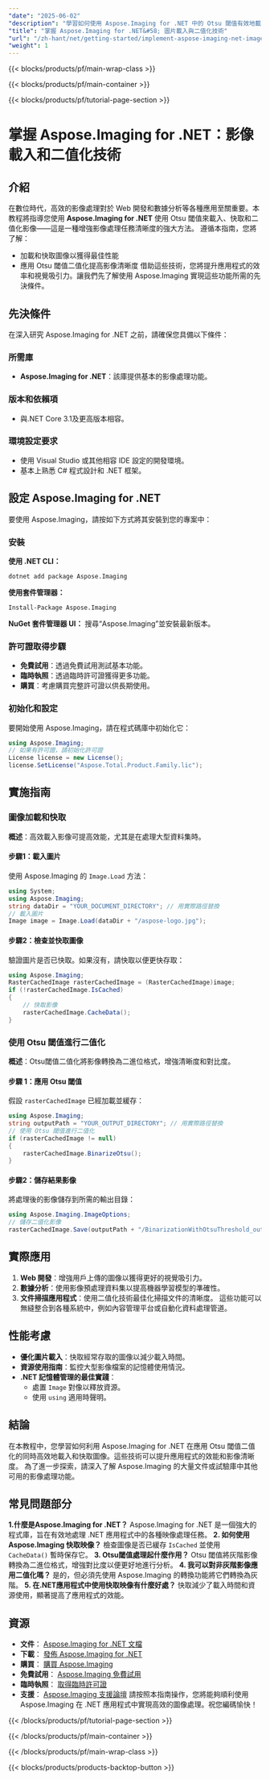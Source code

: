```yaml
---
"date": "2025-06-02"
"description": "學習如何使用 Aspose.Imaging for .NET 中的 Otsu 閾值有效地載入、快取和二值化影像。立即提升您的影像處理技能。"
"title": "掌握 Aspose.Imaging for .NET&#58; 圖片載入與二值化技術"
"url": "/zh-hant/net/getting-started/implement-aspose-imaging-net-image-processing/"
"weight": 1
---
```


{{< blocks/products/pf/main-wrap-class >}}

{{< blocks/products/pf/main-container >}}

{{< blocks/products/pf/tutorial-page-section >}}
# 掌握 Aspose.Imaging for .NET：影像載入和二值化技術
## 介紹
在數位時代，高效的影像處理對於 Web 開發和數據分析等各種應用至關重要。本教程將指導您使用 **Aspose.Imaging for .NET** 使用 Otsu 閾值來載入、快取和二值化影像——這是一種增強影像處理任務清晰度的強大方法。
遵循本指南，您將了解：
- 加載和快取圖像以獲得最佳性能
- 應用 Otsu 閾值二值化提高影像清晰度
借助這些技術，您將提升應用程式的效率和視覺吸引力。讓我們先了解使用 Aspose.Imaging 實現這些功能所需的先決條件。
## 先決條件
在深入研究 Aspose.Imaging for .NET 之前，請確保您具備以下條件：
### 所需庫
- **Aspose.Imaging for .NET**：該庫提供基本的影像處理功能。
### 版本和依賴項
- 與.NET Core 3.1及更高版本相容。
### 環境設定要求
- 使用 Visual Studio 或其他相容 IDE 設定的開發環境。
- 基本上熟悉 C# 程式設計和 .NET 框架。
## 設定 Aspose.Imaging for .NET
要使用 Aspose.Imaging，請按如下方式將其安裝到您的專案中：
### 安裝
**使用 .NET CLI：**
```
dotnet add package Aspose.Imaging
```
**使用套件管理器：**
```
Install-Package Aspose.Imaging
```
**NuGet 套件管理器 UI：**
搜尋“Aspose.Imaging”並安裝最新版本。
### 許可證取得步驟
- **免費試用**：透過免費試用測試基本功能。
- **臨時執照**：透過臨時許可證獲得更多功能。
- **購買**：考慮購買完整許可證以供長期使用。
### 初始化和設定
要開始使用 Aspose.Imaging，請在程式碼庫中初始化它：
```csharp
using Aspose.Imaging;
// 如果有許可證，請初始化許可證
License license = new License();
license.SetLicense("Aspose.Total.Product.Family.lic");
```
## 實施指南
### 圖像加載和快取
**概述**：高效載入影像可提高效能，尤其是在處理大型資料集時。
#### 步驟1：載入圖片
使用 Aspose.Imaging 的 `Image.Load` 方法：
```csharp
using System;
using Aspose.Imaging;
string dataDir = "YOUR_DOCUMENT_DIRECTORY"; // 用實際路徑替換
// 載入圖片
Image image = Image.Load(dataDir + "/aspose-logo.jpg");
```
#### 步驟2：檢查並快取圖像
驗證圖片是否已快取。如果沒有，請快取以便更快存取：
```csharp
using Aspose.Imaging;
RasterCachedImage rasterCachedImage = (RasterCachedImage)image;
if (!rasterCachedImage.IsCached)
{
    // 快取影像
    rasterCachedImage.CacheData();
}
```
### 使用 Otsu 閾值進行二值化
**概述**：Otsu閾值二值化將影像轉換為二進位格式，增強清晰度和對比度。
#### 步驟 1：應用 Otsu 閾值
假設 `rasterCachedImage` 已經加載並緩存：
```csharp
using Aspose.Imaging;
string outputPath = "YOUR_OUTPUT_DIRECTORY"; // 用實際路徑替換
// 使用 Otsu 閾值進行二值化
if (rasterCachedImage != null)
{
    rasterCachedImage.BinarizeOtsu();
}
```
#### 步驟2：儲存結果影像
將處理後的影像儲存到所需的輸出目錄：
```csharp
using Aspose.Imaging.ImageOptions;
// 儲存二值化影像
rasterCachedImage.Save(outputPath + "/BinarizationWithOtsuThreshold_out.jpg");
```
## 實際應用
1. **Web 開發**：增強用戶上傳的圖像以獲得更好的視覺吸引力。
2. **數據分析**：使用影像預處理資料集以提高機器學習模型的準確性。
3. **文件掃描應用程式**：使用二值化技術最佳化掃描文件的清晰度。
這些功能可以無縫整合到各種系統中，例如內容管理平台或自動化資料處理管道。
## 性能考慮
- **優化圖片載入**：快取經常存取的圖像以減少載入時間。
- **資源使用指南**：監控大型影像檔案的記憶體使用情況。
- **.NET 記憶體管理的最佳實踐**：
  - 處置 `Image` 對像以釋放資源。
  - 使用 `using` 適用時聲明。
## 結論
在本教程中，您學習如何利用 Aspose.Imaging for .NET 在應用 Otsu 閾值二值化的同時高效地載入和快取圖像。這些技術可以提升應用程式的效能和影像清晰度。
為了進一步探索，請深入了解 Aspose.Imaging 的大量文件或試驗庫中其他可用的影像處理功能。
## 常見問題部分
**1.什麼是Aspose.Imaging for .NET？**
Aspose.Imaging for .NET 是一個強大的程式庫，旨在有效地處理 .NET 應用程式中的各種映像處理任務。
**2. 如何使用 Aspose.Imaging 快取映像？**
檢查圖像是否已緩存 `IsCached` 並使用 `CacheData()` 暫時保存它。
**3. Otsu閾值處理起什麼作用？**
Otsu 閾值將灰階影像轉換為二進位格式，增強對比度以便更好地進行分析。
**4. 我可以對非灰階影像應用二值化嗎？**
是的，但必須先使用 Aspose.Imaging 的轉換功能將它們轉換為灰階。
**5. 在.NET應用程式中使用快取映像有什麼好處？**
快取減少了載入時間和資源使用，顯著提高了應用程式的效能。
## 資源
- **文件**： [Aspose.Imaging for .NET 文檔](https://reference.aspose.com/imaging/net/)
- **下載**： [發佈 Aspose.Imaging for .NET](https://releases.aspose.com/imaging/net/)
- **購買**： [購買 Aspose.Imaging](https://purchase.aspose.com/buy)
- **免費試用**： [Aspose.Imaging 免費試用](https://releases.aspose.com/imaging/net/)
- **臨時執照**： [取得臨時許可證](https://purchase.aspose.com/temporary-license/)
- **支援**： [Aspose.Imaging 支援論壇](https://forum.aspose.com/c/imaging/10)
請按照本指南操作，您將能夠順利使用 Aspose.Imaging 在 .NET 應用程式中實現高效的圖像處理。祝您編碼愉快！

{{< /blocks/products/pf/tutorial-page-section >}}

{{< /blocks/products/pf/main-container >}}

{{< /blocks/products/pf/main-wrap-class >}}

{{< blocks/products/products-backtop-button >}}